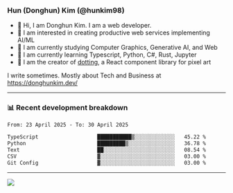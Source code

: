### Hun (Donghun) Kim (@hunkim98)

- 👋 Hi, I am Donghun Kim. I am a web developer. 
- 🤔 I am interested in creating productive web services implementing AI/ML
- 🔭 I am currently studying Computer Graphics, Generative AI, and Web 
- 🌱 I am currently learning Typescript, Python, C#, Rust, Jupyter
- 🎨 I am the creator of [dotting](https://github.com/hunkim98/dotting), a React component library for pixel art

I write sometimes. Mostly about Tech and Business at https://donghunkim.dev/

---
### 📊 Recent development breakdown
<!--START_SECTION:waka-->

```txt
From: 23 April 2025 - To: 30 April 2025

TypeScript                   ███████████▒░░░░░░░░░░░░░   45.22 %
Python                       █████████▒░░░░░░░░░░░░░░░   36.78 %
Text                         ██░░░░░░░░░░░░░░░░░░░░░░░   08.54 %
CSV                          ▓░░░░░░░░░░░░░░░░░░░░░░░░   03.00 %
Git Config                   ▓░░░░░░░░░░░░░░░░░░░░░░░░   03.00 %
```

<!--END_SECTION:waka-->
---

<!-- <div align='center'> -->
  <img align="center" src="https://github-readme-stats.vercel.app/api?username=hunkim98&theme=dark&show_icons=true"/>
<!-- </div> -->
<!--
**hunkim98/hunkim98** is a ✨ _special_ ✨ repository because its `README.md` (this file) appears on your GitHub profile.

Here are some ideas to get you started:

- 🔭 I’m currently working on ...
- 🌱 I’m currently learning ...
- 👯 I’m looking to collaborate on ...
- 🤔 I’m looking for help with ...
- 💬 Ask me about ...
- 📫 How to reach me: ...
- 😄 Pronouns: ...
- ⚡ Fun fact: ...
-->
